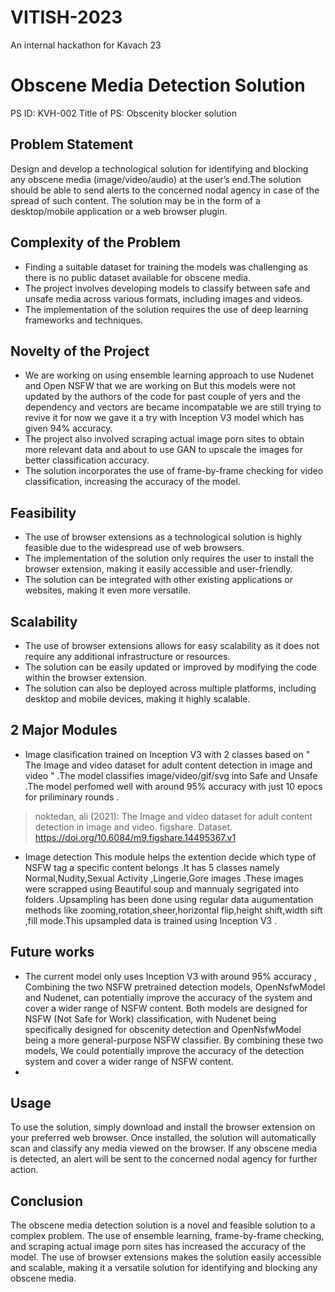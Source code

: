 # VITISH-2023
An internal hackathon for Kavach 23
# Obscene Media Detection Solution
PS ID: KVH-002
Title of PS: Obscenity blocker solution
## Problem Statement
Design and develop a technological solution for identifying and blocking any obscene media (image/video/audio) at the user’s end.The solution should be able to send alerts to the concerned nodal agency in case of the spread of such content. The solution may be in the form of a desktop/mobile application or a web browser plugin.

## Complexity of the Problem
* Finding a suitable dataset for training the models was challenging as there is no public dataset available for obscene media.
* The project involves developing models to classify between safe and unsafe media across various formats, including images and videos.
* The implementation of the solution requires the use of deep learning frameworks and techniques.
## Novelty of the Project
* We are working on using ensemble learning approach to use Nudenet and Open NSFW  that we are working on But this models were not updated by the authors of the code for past couple of yers and the dependency and vectors are became incompatable we are still trying to revive it for now we gave it a try with Inception V3 model which has given 94% accuracy.
* The project also involved scraping actual image porn sites to obtain more relevant data and about to use GAN to upscale the images for better classification accuracy.
* The solution incorporates the use of frame-by-frame checking for video classification, increasing the accuracy of the model.
## Feasibility
* The use of browser extensions as a technological solution is highly feasible due to the widespread use of web browsers.
* The implementation of the solution only requires the user to install the browser extension, making it easily accessible and user-friendly.
* The solution can be integrated with other existing applications or websites, making it even more versatile.
## Scalability
* The use of browser extensions allows for easy scalability as it does not require any additional infrastructure or resources.
* The solution can be easily updated or improved by modifying the code within the browser extension.
* The solution can also be deployed across multiple platforms, including desktop and mobile devices, making it highly scalable.

## 2 Major Modules 
* Image clasification 
trained on Inception V3 with 2 classes based on " The Image and video dataset for adult content detection in image and video " .The model classifies image/video/gif/svg into Safe and Unsafe .The model perfomed well with around 95% accuracy with just 10 epocs for priliminary rounds .
> noktedan, ali (2021): The Image and video dataset for adult content detection in image and video. figshare. Dataset. https://doi.org/10.6084/m9.figshare.14495367.v1
* Image detection
 This module helps the extention decide which type of NSFW tag a specific content belongs .It has 5 classes namely Normal,Nudity,Sexual Activity ,Lingerie,Gore images .These images were scrapped using Beautiful soup and mannualy segrigated into folders .Upsampling has been done using regular data augumentation methods like zooming,rotation,sheer,horizontal flip,height shift,width sift ,fill mode.This upsampled data is trained using Inception V3 .

## Future works 
* The current model only uses Inception V3 with around 95% accuracy , Combining the two NSFW pretrained detection models, OpenNsfwModel and Nudenet, can potentially improve the accuracy of the system and cover a wider range of NSFW content. Both models are designed for NSFW (Not Safe for Work) classification, with Nudenet being specifically designed for obscenity detection and OpenNsfwModel being a more general-purpose NSFW classifier. By combining these two models, We could potentially improve the accuracy of the detection system and cover a wider range of NSFW content.
* 
## Usage
To use the solution, simply download and install the browser extension on your preferred web browser. Once installed, the solution will automatically scan and classify any media viewed on the browser. If any obscene media is detected, an alert will be sent to the concerned nodal agency for further action.

## Conclusion
The obscene media detection solution is a novel and feasible solution to a complex problem. The use of ensemble learning, frame-by-frame checking, and scraping actual image porn sites has increased the accuracy of the model. The use of browser extensions makes the solution easily accessible and scalable, making it a versatile solution for identifying and blocking any obscene media.
